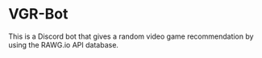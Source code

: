 # VGR-Bot
This is a Discord bot that gives a random video game recommendation by using the RAWG.io API database.
